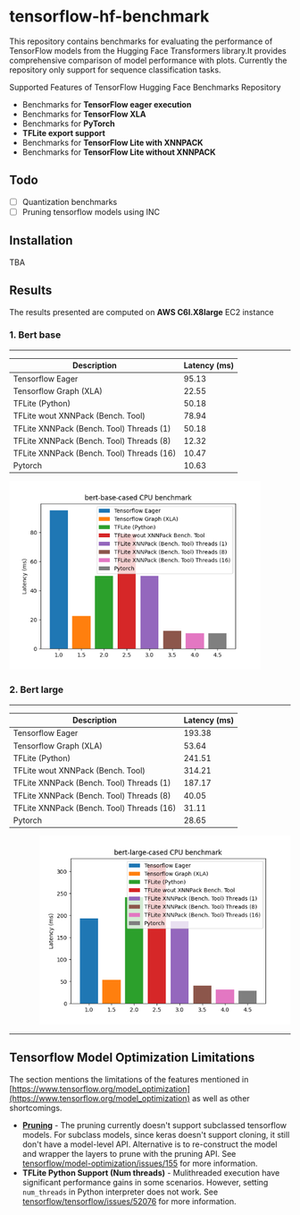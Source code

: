 # tensorflow-hf-benchmark

This repository contains benchmarks for evaluating the performance of TensorFlow models from the Hugging Face Transformers library.It provides comprehensive comparison of model performance with plots. Currently the repository only support for sequence classification tasks.

Supported Features of TensorFlow Hugging Face Benchmarks Repository

* Benchmarks for **TensorFlow eager execution**
* Benchmarks for **TensorFlow XLA**
* Benchmarks for **PyTorch**
* **TFLite export support**
* Benchmarks for **TensorFlow Lite with XNNPACK**
* Benchmarks for **TensorFlow Lite without XNNPACK**

## Todo
* [ ] Quantization benchmarks
* [ ] Pruning tensorflow models using INC

## Installation

TBA

## Results
The results presented are computed on **AWS C6I.X8large** EC2 instance

### 1. Bert base
-------------------------


| Description | Latency (ms) |
| --- | --- |
| Tensorflow Eager  | 95.13 |
| Tensorflow Graph (XLA) | 22.55 |
| TFLite (Python) | 50.18 |
| TFLite wout XNNPack (Bench. Tool) | 78.94 |
| TFLite XNNPack (Bench. Tool) Threads (1) | 50.18|
| TFLite XNNPack (Bench. Tool) Threads (8) | 12.32 |
| TFLite XNNPack (Bench. Tool) Threads (16) | 10.47 |
| Pytorch | 10.63 |

<p>
  <img src="plots/bert-base-cased_benchmark.png" width=450>
</p>


### 2. Bert large
-------------------------

| Description | Latency (ms) |
| --- | --- |
| Tensorflow Eager  | 193.38 |
| Tensorflow Graph (XLA) | 53.64 |
| TFLite (Python) | 241.51 |
| TFLite wout XNNPack (Bench. Tool) | 314.21 |
| TFLite XNNPack (Bench. Tool) Threads (1) | 187.17|
| TFLite XNNPack (Bench. Tool) Threads (8) | 40.05 |
| TFLite XNNPack (Bench. Tool) Threads (16) | 31.11 |
| Pytorch | 28.65 |


<p align="right">
  <img src="plots/bert-large-cased_benchmark.png" width=450>
</p>

-------------------------


## Tensorflow Model Optimization Limitations
The section mentions the limitations of the features mentioned in [https://www.tensorflow.org/model_optimization](https://www.tensorflow.org/model_optimization) as well as other shortcomings.

* [**Pruning**](https://www.tensorflow.org/model_optimization/guide/pruning) - The pruning currently doesn't support subclassed tensorflow models.
For subclass models, since keras doesn't support cloning, it still don't have a model-level API. Alternative is to re-construct the model and wrapper the layers to prune with the pruning API. See [tensorflow/model-optimization/issues/155](https://github.com/tensorflow/model-optimization/issues/155) for more information.
* **TFLite Python Support (Num threads)** - Mulithreaded execution have significant performance gains in some scenarios. However, setting `num_threads` in Python interpreter does not work. See [tensorflow/tensorflow/issues/52076](https://github.com/tensorflow/tensorflow/issues/52076) for more information.
